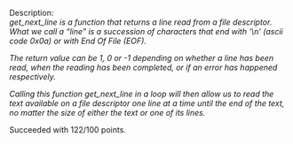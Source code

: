 Description:<br>
<i>get_next_line is a function that returns a line read from a file descriptor.
What we call a “line” is a succession of characters that end with ’\n’ (ascii code
0x0a) or with End Of File (EOF).

The return value can be 1, 0 or -1 depending on whether a line has been read, when the reading has been completed, or if an error has happened respectively.

Calling this function get_next_line in a loop will then allow us to read the text
available on a file descriptor one line at a time until the end of the text, no matter
the size of either the text or one of its lines.</i>

Succeeded with 122/100 points.
